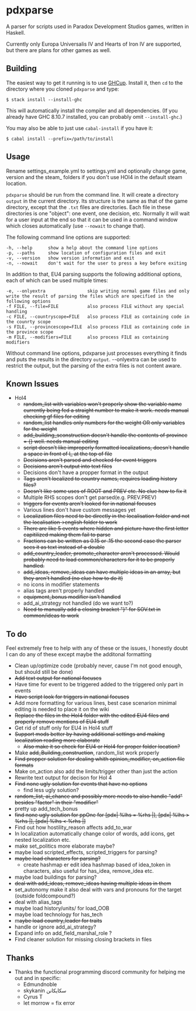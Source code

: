 # pdxparse
A parser for scripts used in Paradox Development Studios games, written in Haskell.

Currently only Europa Universalis IV and Hearts of Iron IV are supported,
but there are plans for other games as well.

## Building

The easiest way to get it running is to use
[GHCup](https://www.haskell.org/ghcup/). Install it, then
`cd` to the directory where you cloned `pdxparse` and type:

    $ stack install --install-ghc

This will automatically install the compiler and all dependencies. (If you
already have GHC 8.10.7 installed, you can probably omit `--install-ghc`.)

You may also be able to just use `cabal-install` if you have it:

    $ cabal install --prefix=/path/to/install

## Usage

Rename settings_example.yml to settings.yml and optionally change game, version
and the steam_ folders if you don't use HOI4 in the default steam location.

`pdxparse` should be run from the command line. It will create a directory
`output` in the current directory. Its structure is the same as that of the game
directory, except that the `.txt` files are directories. Each file in these
directories is one "object": one event, one decision, etc. Normally it will
wait for a user input at the end so that it can be used in a command window
which closes automatically (use `--nowait` to change that).

The following command line options are supported:

    -h, --help      show a help about the command line options
    -p, --paths     show location of configuration files and exit
    -v, --version   show version information and exit
    -n, --nowait    don't wait for the user to press a key before exiting

In addition to that, EU4 parsing supports the following additional options, each of which can be used multiple times:

    -e, --onlyextra                skip writing normal game files and only write the result of parsing the files which are specified in the following options
    -f FILE, --file=FILE           also process FILE without any special handling
    -c FILE, --countryscope=FILE   also process FILE as containing code in the counrty scope
    -s FILE, --provincescope=FILE  also process FILE as containing code in the province scope
    -m FILE, --modifiers=FILE      also process FILE as containing modifiers


Without command line options, pdxparse just processes everything it finds and puts
the results in the directory `output`. --onlyextra can be used to restrict the output,
but the parsing of the extra files is not content aware.

## Known Issues

* HoI4
    * ~~random_list with variables won't properly show the variable name currently being fed a straight number to make it work. needs manual checking gf files for editing~~
    * ~~random_list handles only numbers for the weight OR only variables for the weight~~
    * ~~add_building_sconstruction doesn't handle the contents of province = {} well. needs manual editing~~
    * ~~script doesn't like improperly formatted localizations, doesn't handle a space in front of l_<language> at the top of file~~
    * ~~Decisions aren't parsed and checked for event triggers~~
    * ~~Decisions aren't output into text files~~
    * Decisions don't have a propper format in the output
    * ~~Tags aren't localized to country names, requires loading history files?~~
    * ~~Doesn't like some uses of ROOT and PREV etc. No clue how to fix it~~
    * Multiple RHS scopes don't get parsed(e.g. PREV.PREV)
    * ~~triggers for events aren't looked for in national focuses~~
    * Various lines don't have custom messages yet
    * ~~Localization files need to be directly in the localisation folder and not the localisation->english folder to work~~
    * ~~There are like 5 events where hidden and picture have the first letter capitilized making them fail to parse~~
    * ~~Fractions can be written as 0.15 or .15 the second case the parser sees it as text instead of a double~~
    * ~~add_country_leader, promote_character aren't processed. Would probably need to load common/characters for it to be properly handled.~~
    * ~~add_ideas, remove_ideas can have multiple ideas in an array, but they aren't handled (no clue how to do it)~~
    * no icons in modifier statements
    * alias tags aren't properly handled
    * ~~equipment_bonus modifier isn't handled~~
    * add_ai_strategy not handled (do we want to?)
    * ~~Need to manually add a closing bracket "}" for SOV.txt in common/ideas to work~~

## To do
Feel extremely free to help with any of these or the issues, I honestly doubt I can do any of these except maybe the additonal formatting

* Clean up/optimize code (probably never, cause I'm not good enough, but should still be done)
* ~~Add text output for national focuses~~
* Have time for event to be triggered added to the triggered only part in events
* ~~Have script look for triggers in national focuses~~
* Add more formatting for various lines, best case scenarion minimal editing is needed to place it on the wiki
* ~~Replace the files in the HoI4 folder with the edited EU4 files and properly remove mentions of EU4 stuff~~
* Get rid of stuff only for EU4 in HoI4 stuff
* ~~Support mods better by having additional settings and making localization reading more elaborate~~
    * ~~Also make it so check for EU4 or HoI4 for proper folder location?~~
* Make ~~add_Building_construction~~, random_list work properly
* ~~Find propper solution for dealing whith opinion_modifier, on_action file formats~~
* Make on_action also add the limits/trigger other than just the action
* Rewrite text output for decison for HoI 4
* ~~Find none ugly solution for events that have no options~~
    * find less ugly solution?
*  ~~random_list, ~~ai_chance~~ and possibly more needs to also handle "add" besides "factor" in their "modifier"~~
* pretty up add_tech_bonus
* ~~find none ugly solution for ppOne for [pdx| %lhs = %rhs |], [pdx| %lhs > %rhs |], [pdx| %lhs < %rhs |]~~
* Find out how hostility_reason affects add_to_war
* In localization automatically change color of words, add icons, get nested localization etc.
* make set_politics more elaborate maybe?
* maybe load scripted_effects, scripted_triggers for parsing?
* ~~maybe load characters for parsing?~~
    * create hashmap er edit idea hashmap based of idea_token in characters, also useful for has_idea, remove_idea etc.
* maybe load buildings for parsing?
* ~~deal with add_ideas, remove_ideas having multiple ideas in them~~
* set_autonomy make it also deal with vars and pronouns for the target (outside foldcompound?)
* deal with alias_tags
* maybe load history/units/ for load_OOB
* maybe load technology for has_tech
* m~~aybe load country_leader for traits~~
* handle or ignore add_ai_strategy?
* Expand info on add_field_marshal_role ?
* Find cleaner solution for missing closing brackets in files

## Thanks
* Thanks the functional programming discord community for helping me out and in specific:
    * Edmundnoble
    * skykanin سكايكانن
    * Cyrus T
    * let morrow = fix error
